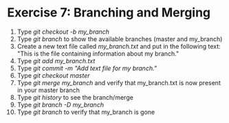 Exercise 7: Branching and Merging
=================================

1. Type *git checkout -b my_branch*
2. Type *git branch* to show the available branches (master and
   my_branch)
3. Create a new text file called *my_branch.txt* and put in the
   following text: "This is the file containing information about my
   branch."
4. Type *git add my_branch.txt*
5. Type *git commit -m "Add text file for my branch."*
6. Type *git checkout master*
7. Type *git merge my_branch* and verify that my_branch.txt is now
   present in your master branch
9. Type *git history* to see the branch/merge
10. Type *git branch -D my_branch*
11. Type *git branch* to verify that my_branch is gone
